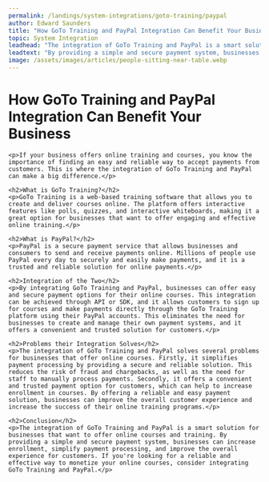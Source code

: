 ```yaml
---
permalink: /landings/system-integrations/goto-training/paypal
author: Edward Saunders
title: "How GoTo Training and PayPal Integration Can Benefit Your Business"
topic: System Integration
leadhead: "The integration of GoTo Training and PayPal is a smart solution for businesses that want to offer online courses and training"
leadtext: "By providing a simple and secure payment system, businesses can increase enrollment, simplify payment processing, and improve the overall experience for customers. If you're looking for a reliable and effective way to monetize your online courses, consider integrating GoTo Training and PayPal."
image: /assets/images/articles/people-sitting-near-table.webp
---
```

<div class="arttext">	<h1>How GoTo Training and PayPal Integration Can Benefit Your Business</h1>
	
	<p>If your business offers online training and courses, you know the importance of finding an easy and reliable way to accept payments from customers. This is where the integration of GoTo Training and PayPal can make a big difference.</p>

	<h2>What is GoTo Training?</h2>
	<p>GoTo Training is a web-based training software that allows you to create and deliver courses online. The platform offers interactive features like polls, quizzes, and interactive whiteboards, making it a great option for businesses that want to offer engaging and effective online training.</p>

	<h2>What is PayPal?</h2>
	<p>PayPal is a secure payment service that allows businesses and consumers to send and receive payments online. Millions of people use PayPal every day to securely and easily make payments, and it is a trusted and reliable solution for online payments.</p>

	<h2>Integration of the Two</h2>
	<p>By integrating GoTo Training and PayPal, businesses can offer easy and secure payment options for their online courses. This integration can be achieved through API or SDK, and it allows customers to sign up for courses and make payments directly through the GoTo Training platform using their PayPal accounts. This eliminates the need for businesses to create and manage their own payment systems, and it offers a convenient and trusted solution for customers.</p>

	<h2>Problems their Integration Solves</h2>
	<p>The integration of GoTo Training and PayPal solves several problems for businesses that offer online courses. Firstly, it simplifies payment processing by providing a secure and reliable solution. This reduces the risk of fraud and chargebacks, as well as the need for staff to manually process payments. Secondly, it offers a convenient and trusted payment option for customers, which can help to increase enrollment in courses. By offering a reliable and easy payment solution, businesses can improve the overall customer experience and increase the success of their online training programs.</p>

	<h2>Conclusion</h2>
	<p>The integration of GoTo Training and PayPal is a smart solution for businesses that want to offer online courses and training. By providing a simple and secure payment system, businesses can increase enrollment, simplify payment processing, and improve the overall experience for customers. If you're looking for a reliable and effective way to monetize your online courses, consider integrating GoTo Training and PayPal.</p>

</div>